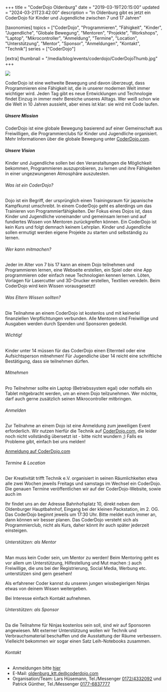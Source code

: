 +++
title = "CoderDojo Oldenburg"
date = "2019-03-19T20:15:00"
updated = "2024-03-21T23:42:00"
description = "In Oldenburg gibt es jetzt ein CoderDojo für Kinder und Jugendliche zwischen 7 und 17 Jahren"

[taxonomies]
topics = ["CoderDojo", "Programmieren", "Fähigkeit", "Kinder", "Jugendliche", "Globale Bewegung", "Mentoren", "Projekte", "Workshops", "Laptop", "Mikrocontroller", "Anmeldung", "Termine", "Location", "Unterstützung", "Mentor", "Sponsor", "Anmeldungen", "Kontakt", "Technik"]
series =  ["CoderDojo"]

[extra]
thumbnail = "/media/blog/events/coderdojo/CoderDojoThumb.jpg"
+++

![](/media/blog/events/coderdojo/CoderDojoHeader.jpg)

CoderDojo ist eine weltweite Bewegung und davon überzeugt, dass Programmieren eine Fähigkeit ist, die in unserer
modernen Welt immer wichtiger wird. Jeden Tag gibt es neue Entwicklungen und Technologie findet Einzug in immer mehr
Bereiche unseres Alltags. Wer weiß schon wie die Welt in 10 Jahren aussieht, aber eines ist klar: sie wird mit Code
laufen.

##### Unsere Mission

CoderDojo ist eine globale Bewegung basierend auf einer Gemeinschaft aus Freiwilligen, die Programmierclubs für Kinder
und Jugendliche organisiert. Mehr Informationen über die globale Bewegung unter [CoderDojo.com](https://coderdojo.com/).

##### Unsere Vision

Kinder und Jugendliche sollen bei den Veranstaltungen die Möglichkeit bekommen, Programmieren auszuprobieren, zu lernen
und ihre Fähigkeiten in einer ungezwungenen Atmosphäre auszutesten.

###### Was ist ein CoderDojo?

Dojo ist ein Begriff, der ursprünglich einen Trainingsraum für japanische Kampfkunst umschreibt. In einem CoderDojo geht
es allerdings um das Trainieren von Programmierfähigkeiten. Der Fokus eines Dojos ist, dass Kinder und Jugendliche
voneinander und gemeinsam lernen und auf fundiertes Wissen von Mentoren zurückgreifen können. Ein CoderDojo ist kein
Kurs und folgt demnach keinem Lehrplan. Kinder und Jugendliche sollen ermutigt werden eigene Projekte zu starten und
selbständig zu lernen.

###### Wer kann mitmachen?

Jeder im Alter von 7 bis 17 kann an einem Dojo teilnehmen und Programmieren lernen, eine Webseite erstellen, ein Spiel
oder eine App programmieren oder einfach neue Technologien kennen lernen. Löten, Vorlagen für Lasercutter und 3D-Drucker
erstellen, Textilien veredeln. Beim CoderDojo wird kein Wissen vorausgesetzt!

###### Was Eltern Wissen sollten?

Die Teilnahme an einem CoderDojo ist kostenlos und mit keinerlei finanziellen Verpflichtungen verbunden. Alle Mentoren
sind Freiwillige und Ausgaben werden durch Spenden und Sponsoren gedeckt.

###### Wichtig!

Kinder unter 14 müssen für das CoderDojo einen Elternteil oder eine Aufsichtsperson mitnehmen! Für Jugendliche über 14
reicht eine schriftliche Bestätigung, dass sie teilnehmen dürfen.

###### Mitnehmen

Pro Teilnehmer sollte ein Laptop (Betriebssystem egal) oder notfalls ein Tablet mitgebracht werden, um an einem Dojo
teilzunehmen. Wer möchte, darf auch gerne zusätzlich seinen Mikrocontroller mitbringen.

###### Anmelden

Zur Teilnahme an einem Dojo ist eine Anmeldung zum jeweiligen Event erforderlich. Wir nutzen hierfür die Technik auf
[CoderDojo.com](https://coderdojo.com/), die leider noch nicht vollständig übersetzt ist - bitte nicht wundern ;) Falls
es Probleme gibt, einfach
bei uns melden!

[Anmeldung auf CoderDojo.com](https://zen.coderdojo.com/dojos/de/oldenburg/oldenburg-ktt)

###### Termine & Location

Der Kreativität trifft Technik e.V. organisiert in seinen Räumlichkeiten etwa alle zwei Wochen jeweils Freitags und
samstags im Wechsel ein CoderDojo. Die genauen Termine veröffentlichen wir auf der CoderDojo-Website, sowie auch im

[//]: # (TODO: Link to calendar events of series coderdojo)

Ihr findet uns an der Adresse Bahnhofsplatz 10, direkt neben dem Oldenburger Hauptbahnhof, Eingang bei der kleinen
Packstation, im 2. OG. Das CoderDojo beginnt jeweils um 17:30 Uhr. Bitte meldet euch immer an, dann können wir besser
planen. Das CoderDojo versteht sich als Programmierclub, nicht als Kurs, daher könnt ihr auch später jederzeit
einsteigen.

###### Unterstützen: als Mentor

Man muss kein Coder sein, um Mentor zu werden! Beim Mentoring geht es vor allem um Unterstützung, Hilfestellung und Mut
machen :) auch Freiwillige, die uns bei der Registrierung, Social Media, Werbung etc. unterstützen sind gern gesehen!

Als erfahrener Coder kannst du unseren jungen wissbegierigen Ninjas etwas von deinem Wissen weitergeben.

Bei Interesse einfach Kontakt aufnehmen.

###### Unterstützen: als Sponsor

Da die Teilnahme für Ninjas kostenlos sein soll, sind wir auf Sponsoren angewiesen. Mit externer Unterstützung wollen
wir Technik und Verbrauchsmaterial beschaffen und die Ausstattung der Räume verbessern. Vielleicht bekommen wir sogar
einen Satz Leih-Notebooks zusammen.

###### Kontakt

* Anmeldungen bitte [hier](https://zen.coderdojo.com/dojos/de/oldenburg/oldenburg-ktt)
* E-Mail: [oldenburg_ktt.de@coderdojo.com](mailto:oldenburg_ktt.de@coderdojo.com)
* Organisation/Team: Lars Hüsemann, Tel./Messenger [0172/4332092](tel:+491724332092) und Patrick Günther,
  Tel./Messenger [0177-6837777](tel:+491776837777)

